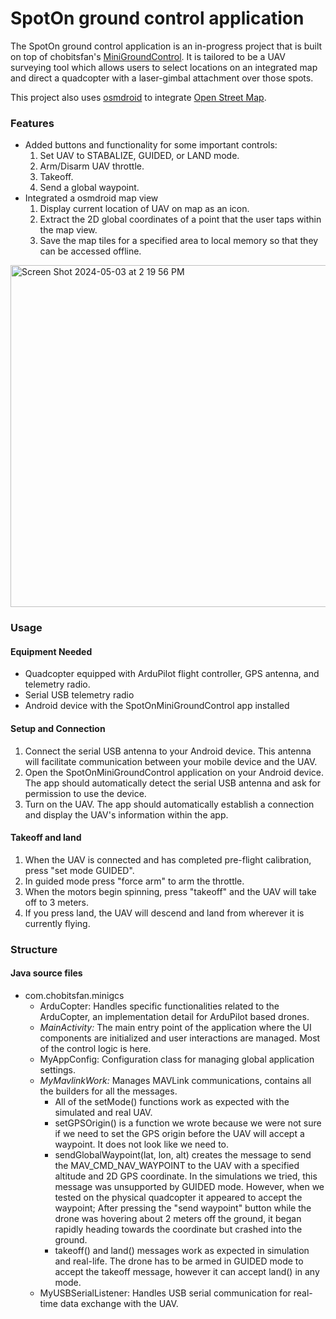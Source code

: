 # SpotOn ground control application

The SpotOn ground control application is an in-progress project that is built on top of chobitsfan's [MiniGroundControl](https://github.com/chobitsfan/MiniGroundControl/blob/master/README.md). It is tailored to be a UAV surveying tool which allows users to select locations on an integrated map and direct a quadcopter with a laser-gimbal attachment over those spots. 

This project also uses [osmdroid](https://github.com/osmdroid/osmdroid) to integrate [Open Street Map](https://www.openstreetmap.org/about). 

### Features
* Added buttons and functionality for some important controls:
    1. Set UAV to STABALIZE, GUIDED, or LAND mode.
    2. Arm/Disarm UAV throttle.
    3. Takeoff.
    4. Send a global waypoint.
*   Integrated a osmdroid map view
    1. Display current location of UAV on map as an icon.
    2. Extract the 2D global coordinates of a point that the user taps within the map view.
    3. Save the map tiles for a specified area to local memory so that they can be accessed offline.

<img width="547" alt="Screen Shot 2024-05-03 at 2 19 56 PM" src="https://github.com/mynamecharlesrothbaum/SpotOnMiniGroundControl/assets/33434729/3a6aaaf8-9eaf-4f5c-b284-548b3b5a49b1">

### Usage

#### Equipment Needed
- Quadcopter equipped with ArduPilot flight controller, GPS antenna, and telemetry radio.
- Serial USB telemetry radio
- Android device with the SpotOnMiniGroundControl app installed
#### Setup and Connection
1. Connect the serial USB antenna to your Android device. This antenna will facilitate communication between your mobile device and the UAV.
2. Open the SpotOnMiniGroundControl application on your Android device. The app should automatically detect the serial USB antenna and ask for permission to use the device.
3. Turn on the UAV. The app should automatically establish a connection and display the UAV's information within the app.

#### Takeoff and land
1. When the UAV is connected and has completed pre-flight calibration, press "set mode GUIDED".
2. In guided mode press "force arm" to arm the throttle.
3. When the motors begin spinning, press "takeoff" and the UAV will take off to 3 meters.
4. If you press land, the UAV will descend and land from wherever it is currently flying. 

### Structure

#### Java source files
* com.chobitsfan.minigcs
    * ArduCopter: Handles specific functionalities related to the ArduCopter, an implementation detail for ArduPilot based drones.
    * _MainActivity:_ The main entry point of the application where the UI components are initialized and user interactions are managed. Most of the control logic is here.
    * MyAppConfig: Configuration class for managing global application settings.
    * _MyMavlinkWork:_ Manages MAVLink communications, contains all the builders for all the messages.
         * All of the setMode() functions work as expected with the simulated and real UAV.
         * setGPSOrigin() is a function we wrote because we were not sure if we need to set the GPS origin before the UAV will accept a waypoint. It does not look like we need to.
         * sendGlobalWaypoint(lat, lon, alt) creates the message to send the MAV_CMD_NAV_WAYPOINT to the UAV with a specified altitude and 2D GPS coordinate. In the simulations we tried, this message was unsupported by GUIDED mode. However, when we tested on the physical quadcopter it appeared to accept the waypoint; After pressing the "send waypoint" button while the drone was hovering about 2 meters off the ground, it began rapidly heading towards the coordinate but crashed into the ground.
         * takeoff() and land() messages work as expected in simulation and real-life. The drone has to be armed in GUIDED mode to accept the takeoff message, however it can accept land() in any mode. 
    * MyUSBSerialListener: Handles USB serial communication for real-time data exchange with the UAV.
